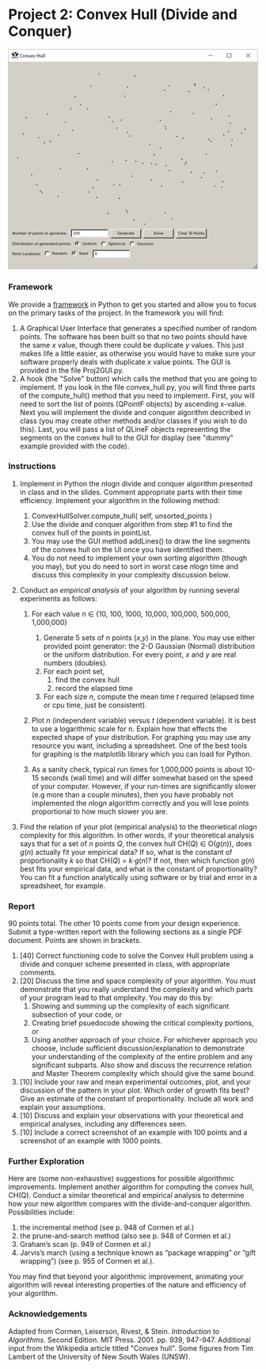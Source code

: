 # Project 2: Convex Hull (Divide and Conquer)

![](images/Proj2GUI.png)

### Framework
We provide a [framework](../project2-convex-hull/project2-convex-hull.zip) in Python to get you started and allow you to focus on the primary tasks of the project. In the framework you will find:
 
1. A Graphical User Interface that generates a specified number of random points. The software has been built so that no two points should have the same *x* value, though there could be duplicate *y* values. This just makes life a little easier, as otherwise you would have to make sure your software properly deals with duplicate *x* value points. The GUI is provided in the file Proj2GUI.py.
2. A hook (the "Solve" button) which calls the method that you are going to implement. If you look in the file convex\_hull.py, you will find three parts of the compute\_hull() method that you need to implement. First, you will need to sort the list of points (QPointF objects) by ascending x-value. Next you will implement the divide and conquer algorithm described in class (you may create other methods and/or classes if you wish to do this). Last, you will pass a list of QLineF objects representing the segments on the convex hull to the GUI for display (see "dummy" example provided with the code).

### Instructions

1. Implement in Python the *n*log*n* divide and conquer algorithm presented in class and in the slides. Comment appropriate parts with their time efficiency. Implement your algorithm in the following method:
	1. ConvexHullSolver.compute\_hull( self, unsorted\_points )
	2. Use the divide and conquer algorithm from step #1 to find the convex hull of the points in pointList.
	3. You may use the GUI method addLines() to draw the line segments of the convex hull on the UI once you have identified them.
	4. You do not need to implement your own sorting algorithm (though you may), but you do need to sort in worst case *n*log*n* time and discuss this complexity in your complexity discussion below.

4. Conduct an *empirical analysis* of your algorithm by running several experiments as follows:
	1. For each value *n* ∈ {10, 100, 1000, 10,000, 100,000, 500,000, 1,000,000}
		1. Generate 5 sets of *n* points (*x*,*y*) in the plane. You may use either provided point generator: the 2-D Gaussian (Normal) distribution or the uniform distribution. For every point, *x* and *y* are real numbers (doubles).
		2. For each point set,
			1. find the convex hull
			2. record the elapsed time
		3. For each size *n*, compute the mean time *t* required (elapsed time or cpu time, just be consistent).

	2. Plot *n* (independent variable) versus *t* (dependent variable). It is best to use a logarithmic scale for n. Explain how that effects the expected shape of your distribution. For graphing you may use any resource you want, including a spreadsheet. One of the best tools for graphing is the matplotlib library which you can load for Python.
	3. As a sanity check, typical run times for 1,000,000 points is about 10-15 seconds (wall time) and will differ somewhat based on the speed of your computer. However, if your run-times are significantly slower (e.g more than a couple minutes), then you have probably not implemented the *n*log*n* algorithm correctly and you will lose points proportional to how much slower you are.

5. Find the relation of your plot (empirical analysis) to the theorietical *n*log*n* complexity for this algorithm. In other words, if your theoretical analysis says that for a set of *n* points *Q*, the convex hull CH(*Q*) ∈ O(*g*(*n*)), does *g*(*n*) actually fit your empirical data? If so, what is the constant of proportionality *k* so that CH(*Q*) = *k*·*g*(*n*)? If not, then which function *g*(*n*) best fits your empirical data, and what is the constant of proportionality? You can fit a function analytically using software or by trial and error in a spreadsheet, for example.


### Report

90 points total. The other 10 points come from your design experience.
Submit a type-written report with the following sections as a single PDF document. Points are shown in brackets.

1. [40] Correct functioning code to solve the Convex Hull problem using a divide and conquer scheme presented in class, with appropriate comments.
2. [20] Discuss the time and space complexity of your algorithm. You must demonstrate that you really understand the complexity and which parts of your program lead to that omplexity. You may do this by:
	1. Showing and summing up the complexity of each significant subsection of your code, or
	2. Creating brief psuedocode showing the critical complexity portions, or
	3. Using another approach of your choice.
For whichever approach you choose, include sufficient discussion/explanation to demonstrate your understanding of the complexity of the entire problem and any significant subparts. Also show and discuss the recurrence relation and Master Theorem complexity which should give the same bound.
3. [10] Include your raw and mean experimental outcomes, plot, and your discussion of the pattern in your plot. Which order of growth fits best? Give an estimate of the constant of proportionality. Include all work and explain your assumptions.
4. [10] Discuss and explain your observations with your theoretical and empirical analyses, including any differences seen.
5. [10] Include a correct screenshot of an example with 100 points and a screenshot of an example with 1000 points.


### Further Exploration



Here are (some non-exhaustive) suggestions 
 for possible algorithmic improvements. Implement another algorithm for computing the convex hull, CH(Q). Conduct a 
 similar theoretical and empirical analysis to determine how your new algorithm compares with the divide-and-conquer 
 algorithm.
Possibilities include:
 
1. the incremental method (see p. 948 of Cormen et al.)
2. the prune-and-search method (also see p. 948 of Cormen et al.)
3. Graham’s scan (p. 949 of Cormen et al.)
4. Jarvis’s march (using a technique known as “package wrapping” or “gift wrapping”) (see p. 955 of Cormen et al.).



You may find that beyond your algorithmic improvement, animating your algorithm will reveal interesting properties of 
 the nature and efficiency of your algorithm.




### Acknowledgements


Adapted from Cormen, Leiserson, Rivest, & Stein. 
 *Introduction to Algorithms*. Second Edition. MIT Press. 2001. pp. 939, 947-947. Additional input from the 
 Wikipedia article titled "Convex hull". Some figures from Tim Lambert of the University of New South Wales (UNSW).


 